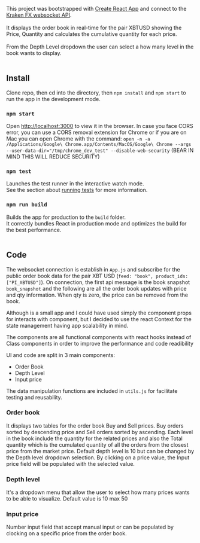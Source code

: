 This project was bootstrapped with [Create React App](https://github.com/facebook/create-react-app) and connect to the [Kraken FX websocket API](https://www.kraken.com/features/websocket-api).<br /><br />
It displays the order book in real-time for the pair XBTUSD showing the Price, Quantity and calculates the cumulative quantity for each price.<br /><br />
From the Depth Level dropdown the user can select a how many level in the book wants to display.<br /><br />

## Install

Clone repo, then cd into the directory, then `npm install` and `npm start` to run the app in the development mode.<br />

### `npm start`

Open [http://localhost:3000](http://localhost:3000) to view it in the browser.
In case you face CORS error, you can use a CORS removal extension for Chrome or if you are on Mac you can open Chrome with the command:
`open -n -a /Applications/Google\ Chrome.app/Contents/MacOS/Google\ Chrome --args --user-data-dir="/tmp/chrome_dev_test" --disable-web-security`
(BEAR IN MIND THIS WILL REDUCE SECURITY)

### `npm test`

Launches the test runner in the interactive watch mode.<br />
See the section about [running tests](https://facebook.github.io/create-react-app/docs/running-tests) for more information.

### `npm run build`

Builds the app for production to the `build` folder.<br />
It correctly bundles React in production mode and optimizes the build for the best performance.<br /><br />

## Code

The websocket connection is establish in `App.js` and subscribe for the public order book data for the pair XBT USD (`feed: "book", product_ids: ["PI_XBTUSD"]`).
On connection, the first api message is the book snapshot `book_snapshot` and the following are all the order book updates with price and qty information. When qty is zero, the price can be removed from the book.<br />

Although is a small app and I could have used simply the component props for interacts with component, but I decided to use the react Context for the state management having app scalability in mind.

The components are all functional components with react hooks instead of Class components in order to improve the performance and code readibility

UI and code are split in 3 main components:

- Order Book
- Depth Level
- Input price

The data manipulation functions are included in `utils.js` for facilitate testing and reusability.

### Order book

It displays two tables for the order book Buy and Sell prices. Buy orders sorted by descending price and Sell orders sorted by ascending. Each level in the book include the quantity for the related prices and also the Total quantity which is the cumulated quantity of all the orders from the closest price from the market price.
Default depth level is 10 but can be changed by the Depth level dropdown selection.
By clicking on a price value, the Input price field will be populated with the selected value.

### Depth level

It's a dropdown menu that allow the user to select how many prices wants to be able to visualize. Default value is 10 max 50

### Input price

Number input field that accept manual input or can be populated by clocking on a specific price from the order book.
